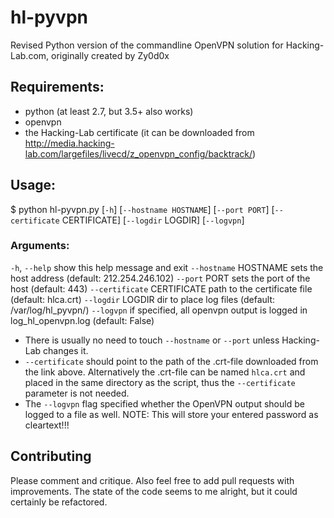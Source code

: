 # hl-pyvpn
Revised Python version of the commandline OpenVPN solution for Hacking-Lab.com, originally created by Zy0d0x

## Requirements:
* python (at least 2.7, but 3.5+ also works)
* openvpn
* the Hacking-Lab certificate (it can be downloaded from http://media.hacking-lab.com/largefiles/livecd/z_openvpn_config/backtrack/)


## Usage:
$ python hl-pyvpn.py [`-h`] [`--hostname HOSTNAME`] [`--port PORT`] [`--certificate` CERTIFICATE] [`--logdir` LOGDIR] [`--logvpn`]

### Arguments:
  `-h`, `--help`            show this help message and exit
  `--hostname` HOSTNAME   sets the host address (default: 212.254.246.102)
  `--port` PORT           sets the port of the host (default: 443)
  `--certificate` CERTIFICATE
                        path to the certificate file (default: hlca.crt)
  `--logdir` LOGDIR       dir to place log files (default: /var/log/hl_pyvpn/)
  `--logvpn`              if specified, all openvpn output is logged in
                        log_hl_openvpn.log (default: False)


* There is usually no need to touch `--hostname` or `--port` unless Hacking-Lab changes it.
* `--certificate` should point to the path of the .crt-file downloaded from the link above. Alternatively the .crt-file can be named `hlca.crt` and placed in the same directory as the script, thus the `--certificate` parameter is not needed.
* The `--logvpn` flag specified whether the OpenVPN output should be logged to a file as well. NOTE: This will store your entered password as cleartext!!!


## Contributing
Please comment and critique. Also feel free to add pull requests with improvements. The state of the code seems to me alright, but it could certainly be refactored.
